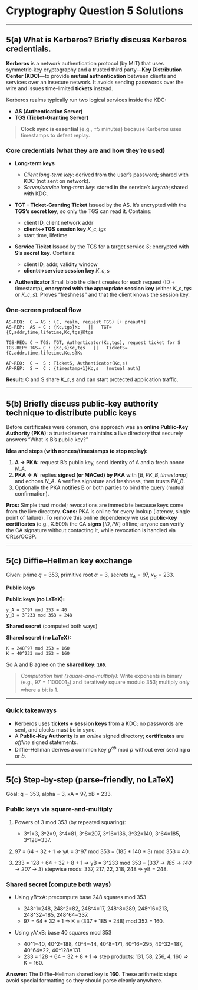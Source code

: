 # Cryptography Question 5 Solutions

---

## 5(a) What is Kerberos? Briefly discuss Kerberos credentials.

**Kerberos** is a network authentication protocol (by MIT) that uses symmetric‑key cryptography and a trusted third party—**Key Distribution Center (KDC)**—to provide **mutual authentication** between clients and services over an insecure network. It avoids sending passwords over the wire and issues time‑limited **tickets** instead.

Kerberos realms typically run two logical services inside the KDC:

* **AS (Authentication Server)**
* **TGS (Ticket‑Granting Server)**

> **Clock sync is essential** (e.g., ±5 minutes) because Kerberos uses timestamps to defeat replay.

### Core credentials (what they are and how they’re used)

* **Long‑term keys**

  * *Client long‑term key*: derived from the user’s password; shared with KDC (not sent on network).
  * *Server/service long‑term key*: stored in the service’s *keytab*; shared with KDC.
* **TGT – Ticket‑Granting Ticket**
  Issued by the AS. It’s encrypted with the **TGS’s secret key**, so only the TGS can read it. Contains:

  * client ID, client network addr
  * **client↔TGS session key** $K\_{c,tgs}$
  * start time, lifetime
* **Service Ticket**
  Issued by the TGS for a target service *S*; encrypted with **S’s secret key**. Contains:

  * client ID, addr, validity window
  * **client↔service session key** $K\_{c,s}$
* **Authenticator**
  Small blob the client creates for each request (ID + timestamp), **encrypted with the appropriate session key** (either $K\_{c,tgs}$ or $K\_{c,s}$). Proves “freshness” and that the client knows the session key.

### One‑screen protocol flow

```
AS-REQ:  C → AS : (C, realm, request TGS) [+ preauth]
AS-REP:  AS → C : {Kc,tgs}Kc   ||   TGT={C,addr,time,lifetime,Kc,tgs}Ktgs

TGS-REQ: C → TGS: TGT, Authenticator(Kc,tgs), request ticket for S
TGS-REP: TGS→ C : {Kc,s}Kc,tgs   ||   TicketS={C,addr,time,lifetime,Kc,s}Ks

AP-REQ:  C →  S : TicketS, Authenticator(Kc,s)
AP-REP:  S →  C : {timestamp+1}Kc,s   (mutual auth)
```

**Result:** C and S share $K\_{c,s}$ and can start protected application traffic.

---

## 5(b) Briefly discuss **public‑key authority** technique to distribute public keys

Before certificates were common, one approach was an **online Public‑Key Authority (PKA)**: a trusted server maintains a live directory that securely answers “What is B’s public key?”

**Idea and steps (with nonces/timestamps to stop replay):**

1. **A → PKA:** request B’s public key, send identity of A and a fresh nonce $N\_A$.
2. **PKA → A:** replies **signed (or MACed) by PKA** with $[B, PK\_B, timestamp]$ and echoes $N\_A$. A verifies signature and freshness, then trusts $PK\_B$.
3. Optionally the PKA notifies B or both parties to bind the query (mutual confirmation).

**Pros:** Simple trust model; revocations are immediate because keys come from the live directory.
**Cons:** PKA is online for every lookup (latency, single point of failure). To remove this online dependency we use **public‑key certificates** (e.g., X.509): the CA **signs** $[ID, PK]$ offline; anyone can verify the CA signature without contacting it, while revocation is handled via CRLs/OCSP.

---

## 5(c) Diffie–Hellman key exchange

Given: prime $q=353$, primitive root $\alpha=3$, secrets $x_A=97$, $x_B=233$.

**Public keys**

**Public keys (no LaTeX):**

```
y_A = 3^97 mod 353 = 40
y_B = 3^233 mod 353 = 248
```

**Shared secret** (computed both ways)

**Shared secret (no LaTeX):**

```
K = 248^97 mod 353 = 160
K = 40^233 mod 353 = 160
```

So A and B agree on the **shared key: `160`**.

> *Computation hint (square‑and‑multiply):* Write exponents in binary (e.g., $97=1100001_2$) and iteratively square modulo 353; multiply only where a bit is 1.

---

### Quick takeaways

* Kerberos uses **tickets + session keys** from a KDC; no passwords are sent, and clocks must be in sync.
* A **Public‑Key Authority** is an *online* signed directory; **certificates** are *offline* signed statements.
* Diffie–Hellman derives a common key $g^{ab}$ mod $p$ without ever sending $a$ or $b$.

---

## 5(c) Step-by-step (parse-friendly, no LaTeX)

Goal: q = 353, alpha = 3, xA = 97, xB = 233.

### Public keys via square-and-multiply

1. Powers of 3 mod 353 (by repeated squaring):

   * 3^1=3, 3^2=9, 3^4=81, 3^8=207, 3^16=136, 3^32=140, 3^64=185, 3^128=337.
2. 97 = 64 + 32 + 1 ⇒ yA = 3^97 mod 353 = (185 \* 140 \* 3) mod 353 = 40.
3. 233 = 128 + 64 + 32 + 8 + 1 ⇒ yB = 3^233 mod 353 = (337 → *185* → *140* → *207* → *3*) stepwise mods: 337, 217, 22, 318, 248 ⇒ yB = 248.

### Shared secret (compute both ways)

* Using yB^xA: precompute base 248 squares mod 353

  * 248^1=248, 248^2=82, 248^4=17, 248^8=289, 248^16=213, 248^32=185, 248^64=337.
  * 97 = 64 + 32 + 1 ⇒ K = (337 \* 185 \* 248) mod 353 = 160.
* Using yA^xB: base 40 squares mod 353

  * 40^1=40, 40^2=188, 40^4=44, 40^8=171, 40^16=295, 40^32=187, 40^64=22, 40^128=131.
  * 233 = 128 + 64 + 32 + 8 + 1 ⇒ step products: 131, 58, 256, 4, 160 ⇒ K = 160.

**Answer:** The Diffie–Hellman shared key is **160**. These arithmetic steps avoid special formatting so they should parse cleanly anywhere.
